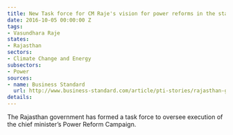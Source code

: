 ```yaml
---
title: New Task force for CM Raje's vision for power reforms in the state
date: 2016-10-05 00:00:00 Z
tags:
- Vasundhara Raje
states:
- Rajasthan
sectors:
- Climate Change and Energy
subsectors:
- Power
sources:
- name: Business Standard
  url: http://www.business-standard.com/article/pti-stories/rajasthan-govt-forms-task-force-for-coordination-among-depts-116092701206_1.html
details: 
---
```


The Rajasthan government has formed a task force to oversee execution of the chief minister’s Power Reform Campaign.
